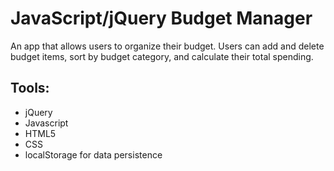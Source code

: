 # JavaScript/jQuery Budget Manager

An app that allows users to organize their budget. Users can add and delete budget items, sort by budget category, and calculate their total spending.


## Tools:

- jQuery 
- Javascript
- HTML5
- CSS
- localStorage for data persistence

